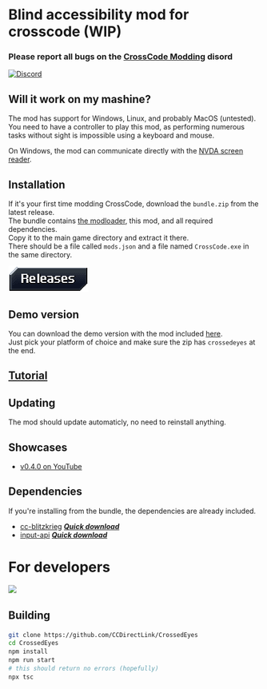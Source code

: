 <!-- markdownlint-disable MD013 MD024 MD001 MD045 -->
# Blind accessibility mod for crosscode (WIP)

### Please report all bugs on the [CrossCode Modding](https://discord.com/invite/3Xw69VjXfW) disord

[![Discord](https://img.shields.io/discord/382339402338402315?logo=discord&logoColor=white&label=CrossCode%20Modding)](https://discord.com/invite/3Xw69VjXfW)

## Will it work on my mashine?

The mod has support for Windows, Linux, and probably MacOS (untested).  
You need to have a controller to play this mod, as performing numerous tasks without sight is impossible using a keyboard and mouse.  

On Windows, the mod can communicate directly with the [NVDA screen reader](https://www.nvaccess.org/).  

## Installation

If it's your first time modding CrossCode, download the `bundle.zip` from the latest release.  
The bundle contains [the modloader](https://github.com/CCDirectLink/CCLoader), this mod, and all required dependencies.  
Copy it to the main game directory and extract it there.  
There should be a file called `mods.json` and a file named `CrossCode.exe` in the same directory.  

[![Releases](https://github.com/CCDirectLink/organization/blob/master/assets/badges/releases%402x.png)](https://github.com/CCDirectLink/CrossedEyes/releases/latest/)

## Demo version
You can download the demo version with the mod included [here](https://github.com/krypciak/crosscode-demonizer/releases/latest).  
Just pick your platform of choice and make sure the zip has `crossedeyes` at the end.  

## [Tutorial](/TUTORIAL.md)

## Updating

The mod should update automaticly, no need to reinstall anything.

## Showcases

- [v0.4.0 on YouTube](https://www.youtube.com/watch?v=ham2pcznMnM)  

## Dependencies

If you're installing from the bundle, the dependencies are already included.  

- [cc-blitzkrieg](https://github.com/krypciak/cc-blitzkrieg) **_[Quick download](https://github.com/krypciak/cc-blitzkrieg/releases/latest)_**  
- [input-api](https://github.com/CCDirectLink/input-api) **_[Quick download](https://github.com/CCDirectLink/input-api/releases/latest)_**  

# For developers

[![](https://tokei.rs/b1/github/CCDirectLink/CrossedEyes?type=typescript&label=TypeScript&style=flat)](https://tokei.rs/b1/github/CCDirectLink/CrossedEyes?type=typescript&label=TypeScript&style=flat)

## Building

```bash
git clone https://github.com/CCDirectLink/CrossedEyes
cd CrossedEyes
npm install
npm run start
# this should return no errors (hopefully)
npx tsc
```
